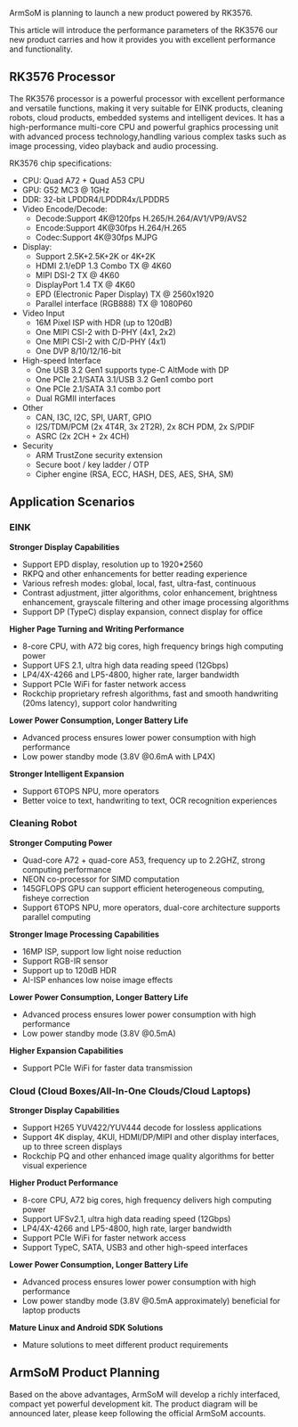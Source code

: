 ArmSoM is planning to launch a new product powered by RK3576. 

This article will introduce the performance parameters of the RK3576 our new product carries and how it provides you with excellent performance and functionality.

## RK3576 Processor

The RK3576 processor is a powerful processor with excellent performance and versatile functions, making it very suitable for EINK products, cleaning robots, cloud products, embedded systems and intelligent devices.  It has a high-performance multi-core CPU and powerful graphics processing unit with advanced process technology,handling various complex tasks such as image processing, video playback and audio processing. 

RK3576 chip specifications:
* CPU: Quad A72 + Quad A53 CPU 
* GPU: G52 MC3 @ 1GHz
* DDR: 32-bit LPDDR4/LPDDR4x/LPDDR5
* Video Encode/Decode:
    * Decode:Support 4K@120fps H.265/H.264/AV1/VP9/AVS2 
    * Encode:Support 4K@30fps H.264/H.265
    * Codec:Support 4K@30fps MJPG
* Display:
    * Support 2.5K+2.5K+2K or 4K+2K 
    * HDMI 2.1/eDP 1.3 Combo TX @ 4K60
    * MIPI DSI-2 TX @ 4K60
    * DisplayPort 1.4 TX @ 4K60 
    * EPD (Electronic Paper Display) TX @ 2560x1920
    * Parallel interface (RGB888) TX @ 1080P60
* Video Input 
    * 16M Pixel ISP with HDR (up to 120dB) 
    * One MIPI CSI-2 with D-PHY (4x1, 2x2)
    * One MIPI CSI-2 with C/D-PHY (4x1) 
    * One DVP 8/10/12/16-bit  
* High-speed Interface
    * One USB 3.2 Gen1 supports type-C AltMode with DP
    * One PCIe 2.1/SATA 3.1/USB 3.2 Gen1 combo port
    * One PCIe 2.1/SATA 3.1 combo port
    * Dual RGMII interfaces
* Other
    * CAN, I3C, I2C, SPI, UART, GPIO
    * I2S/TDM/PCM (2x 4T4R, 3x 2T2R), 2x 8CH PDM, 2x S/PDIF 
    * ASRC (2x 2CH + 2x 4CH)  
* Security 
    * ARM TrustZone security extension
    * Secure boot / key ladder / OTP 
    * Cipher engine (RSA, ECC, HASH, DES, AES, SHA, SM)

## Application Scenarios

### EINK

**Stronger Display Capabilities**

* Support EPD display, resolution up to 1920*2560
* RKPQ and other enhancements for better reading experience 
* Various refresh modes: global, local, fast, ultra-fast, continuous  
* Contrast adjustment, jitter algorithms, color enhancement, brightness enhancement, grayscale filtering and other image processing algorithms
* Support DP (TypeC) display expansion, connect display for office

**Higher Page Turning and Writing Performance**  

* 8-core CPU, with A72 big cores, high frequency brings high computing power
* Support UFS 2.1, ultra high data reading speed (12Gbps)  
* LP4/4X-4266 and LP5-4800, higher rate, larger bandwidth
* Support PCIe WiFi for faster network access  
* Rockchip proprietary refresh algorithms, fast and smooth handwriting (20ms latency), support color handwriting

**Lower Power Consumption, Longer Battery Life**   

* Advanced process ensures lower power consumption with high performance
* Low power standby mode (3.8V @0.6mA with LP4X)  

**Stronger Intelligent Expansion**  

* Support 6TOPS NPU, more operators  
* Better voice to text, handwriting to text, OCR recognition experiences

### Cleaning Robot 

**Stronger Computing Power**
* Quad-core A72 + quad-core A53, frequency up to 2.2GHZ, strong computing performance
* NEON co-processor for SIMD computation 
* 145GFLOPS GPU can support efficient heterogeneous computing, fisheye correction
* Support 6TOPS NPU, more operators, dual-core architecture supports parallel computing

**Stronger Image Processing Capabilities** 
* 16MP ISP, support low light noise reduction
* Support RGB-IR sensor
* Support up to 120dB HDR 
* AI-ISP enhances low noise image effects  

**Lower Power Consumption, Longer Battery Life**
* Advanced process ensures lower power consumption with high performance  
* Low power standby mode (3.8V @0.5mA)  

**Higher Expansion Capabilities** 
* Support PCIe WiFi for faster data transmission  

### Cloud (Cloud Boxes/All-In-One Clouds/Cloud Laptops)

**Stronger Display Capabilities**  

* Support H265 YUV422/YUV444 decode for lossless applications
* Support 4K display, 4KUl, HDMI/DP/MIPI and other display interfaces, up to three screen displays   
* Rockchip PQ and other enhanced image quality algorithms for better visual experience  

**Higher Product Performance**
* 8-core CPU, A72 big cores, high frequency delivers high computing power  
* Support UFSv2.1, ultra high data reading speed (12Gbps)
* LP4/4X-4266 and LP5-4800, high rate, larger bandwidth
* Support PCIe WiFi for faster network access 
* Support TypeC, SATA, USB3 and other high-speed interfaces  

**Lower Power Consumption, Longer Battery Life**
* Advanced process ensures lower power consumption with high performance
* Low power standby mode (3.8V @0.5mA approximately) beneficial for laptop products   

**Mature Linux and Android SDK Solutions** 
* Mature solutions to meet different product requirements  

## ArmSoM Product Planning

Based on the above advantages, ArmSoM will develop a richly interfaced, compact yet powerful development kit. The product diagram will be announced later, please keep following the official ArmSoM accounts.